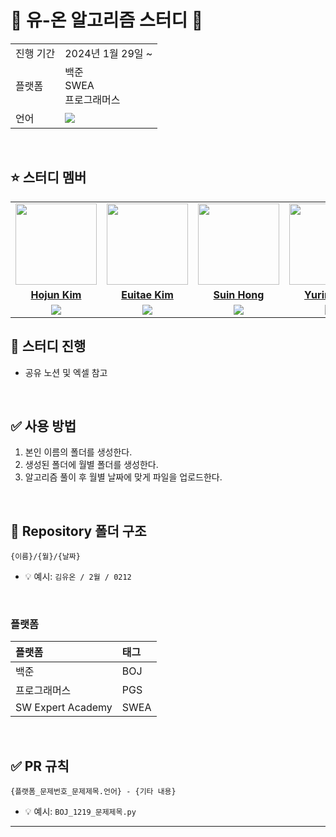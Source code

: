
# 🍊 유-온 알고리즘 스터디 🍊

<table>
  <tr>
    <td>진행 기간</td>
    <td>2024년 1월 29일 ~ </td>
  </tr>
  <tr>
    <td>플랫폼</td>
    <td>백준 <br> SWEA <br> 프로그래머스 
  </tr>
  <tr>
    <td>언어</td>
    <td>
        <img src="https://img.shields.io/badge/Python-3776AB?style=for-the-badge&logo=python&logoColor=white">
    </td>
  </tr>
</table>

<br/>

## ⭐ 스터디 멤버

<table>
 <tr>
    <td align="center"><a href="https://github.com/ssafy11"><img src="https://avatars.githubusercontent.com/ssafy11" width="130px;" alt=""></a></td>
    <td align="center"><a href="https://github.com/undertheear"><img src="https://avatars.githubusercontent.com/undertheear" width="130px;" alt=""></a></td>
    <td align="center"><a href="https://github.com/ssuinh"><img src="https://avatars.githubusercontent.com/ssuinh" width="130px;" alt=""></a></td>
    <td align="center"><a href="https://github.com/chajoyhoi"><img src="https://avatars.githubusercontent.com/chajoyhoi" width="130px;" alt=""></a></td>
    <td align="center"><a href="https://github.com/JinAyeong"><img src="https://avatars.githubusercontent.com/JinAyeong" width="130px;" alt=""></a></td>
  </tr>
  <tr>
    <td align="center"><a href="https://github.com/ssafy11"><b>Hojun Kim</b></a></td>
    <td align="center"><a href="https://github.com/undertheear"><b>Euitae Kim</b></a></td>
    <td align="center"><a href="https://github.com/ssuinh"><b>Suin Hong</b></a></td>
    <td align="center"><a href="https://github.com/chajoyhoi"><b>Yurim Cha</b></a></td>
    <td align="center"><a href="https://github.com/JinAyeong"><b>Ayeong Jin</b></a></td>
  </tr>
  <tr> 
    <td align="center"><img src="https://img.shields.io/badge/Python-3776AB?style=for-the-badge&logo=python&logoColor=white"></td>
    <td align="center"><img src="https://img.shields.io/badge/Python-3776AB?style=for-the-badge&logo=python&logoColor=white"></td>
    <td align="center"><img src="https://img.shields.io/badge/Python-3776AB?style=for-the-badge&logo=python&logoColor=white"></td>
    <td align="center"><img src="https://img.shields.io/badge/Python-3776AB?style=for-the-badge&logo=python&logoColor=white"></td>
    <td align="center"><img src="https://img.shields.io/badge/Python-3776AB?style=for-the-badge&logo=python&logoColor=white"></td>
  </tr> 
</table>


## 📌 스터디 진행
- 공유 노션 및 엑셀 참고
  
<br/>

## ✅ 사용 방법
1. 본인 이름의 폴더를 생성한다.
2. 생성된 폴더에 월별 폴더를 생성한다.
3. 알고리즘 풀이 후 월별 날짜에 맞게 파일을 업로드한다.

<br/>

## 📁 Repository 폴더 구조
```
{이름}/{월}/{날짜}
```

- 💡 예시: `김유온 / 2월 / 0212`

<br/>

### 플랫폼

| 플랫폼                   | 태그   |
|:----------------------|:-----|
| 백준                    | BOJ  |
| 프로그래머스                | PGS  |
| SW Expert Academy     | SWEA |

<br/>

## ✅ PR 규칙

```
{플랫폼_문제번호_문제제목.언어} - {기타 내용}
```

- 💡 예시: `BOJ_1219_문제제목.py`

---

<br/>
